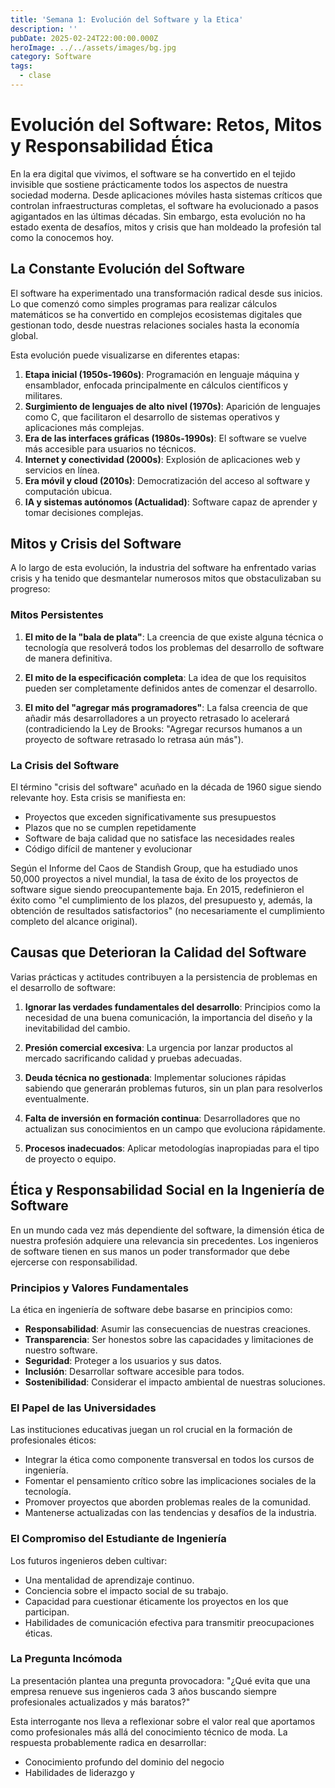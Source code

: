 ```yaml
---
title: 'Semana 1: Evolución del Software y la Etica'
description: ''
pubDate: 2025-02-24T22:00:00.000Z
heroImage: ../../assets/images/bg.jpg
category: Software
tags:
  - clase
---
```


# Evolución del Software: Retos, Mitos y Responsabilidad Ética

En la era digital que vivimos, el software se ha convertido en el tejido invisible que sostiene prácticamente todos los aspectos de nuestra sociedad moderna. Desde aplicaciones móviles hasta sistemas críticos que controlan infraestructuras completas, el software ha evolucionado a pasos agigantados en las últimas décadas. Sin embargo, esta evolución no ha estado exenta de desafíos, mitos y crisis que han moldeado la profesión tal como la conocemos hoy.

## La Constante Evolución del Software

El software ha experimentado una transformación radical desde sus inicios. Lo que comenzó como simples programas para realizar cálculos matemáticos se ha convertido en complejos ecosistemas digitales que gestionan todo, desde nuestras relaciones sociales hasta la economía global.

Esta evolución puede visualizarse en diferentes etapas:

1. **Etapa inicial (1950s-1960s)**: Programación en lenguaje máquina y ensamblador, enfocada principalmente en cálculos científicos y militares.
2. **Surgimiento de lenguajes de alto nivel (1970s)**: Aparición de lenguajes como C, que facilitaron el desarrollo de sistemas operativos y aplicaciones más complejas.
3. **Era de las interfaces gráficas (1980s-1990s)**: El software se vuelve más accesible para usuarios no técnicos.
4. **Internet y conectividad (2000s)**: Explosión de aplicaciones web y servicios en línea.
5. **Era móvil y cloud (2010s)**: Democratización del acceso al software y computación ubicua.
6. **IA y sistemas autónomos (Actualidad)**: Software capaz de aprender y tomar decisiones complejas.

## Mitos y Crisis del Software

A lo largo de esta evolución, la industria del software ha enfrentado varias crisis y ha tenido que desmantelar numerosos mitos que obstaculizaban su progreso:

### Mitos Persistentes

1. **El mito de la "bala de plata"**: La creencia de que existe alguna técnica o tecnología que resolverá todos los problemas del desarrollo de software de manera definitiva.

2. **El mito de la especificación completa**: La idea de que los requisitos pueden ser completamente definidos antes de comenzar el desarrollo.

3. **El mito del "agregar más programadores"**: La falsa creencia de que añadir más desarrolladores a un proyecto retrasado lo acelerará (contradiciendo la Ley de Brooks: "Agregar recursos humanos a un proyecto de software retrasado lo retrasa aún más").

### La Crisis del Software

El término "crisis del software" acuñado en la década de 1960 sigue siendo relevante hoy. Esta crisis se manifiesta en:

- Proyectos que exceden significativamente sus presupuestos
- Plazos que no se cumplen repetidamente
- Software de baja calidad que no satisface las necesidades reales
- Código difícil de mantener y evolucionar

Según el Informe del Caos de Standish Group, que ha estudiado unos 50,000 proyectos a nivel mundial, la tasa de éxito de los proyectos de software sigue siendo preocupantemente baja. En 2015, redefinieron el éxito como "el cumplimiento de los plazos, del presupuesto y, además, la obtención de resultados satisfactorios" (no necesariamente el cumplimiento completo del alcance original).

## Causas que Deterioran la Calidad del Software

Varias prácticas y actitudes contribuyen a la persistencia de problemas en el desarrollo de software:

1. **Ignorar las verdades fundamentales del desarrollo**: Principios como la necesidad de una buena comunicación, la importancia del diseño y la inevitabilidad del cambio.

2. **Presión comercial excesiva**: La urgencia por lanzar productos al mercado sacrificando calidad y pruebas adecuadas.

3. **Deuda técnica no gestionada**: Implementar soluciones rápidas sabiendo que generarán problemas futuros, sin un plan para resolverlos eventualmente.

4. **Falta de inversión en formación continua**: Desarrolladores que no actualizan sus conocimientos en un campo que evoluciona rápidamente.

5. **Procesos inadecuados**: Aplicar metodologías inapropiadas para el tipo de proyecto o equipo.

## Ética y Responsabilidad Social en la Ingeniería de Software

En un mundo cada vez más dependiente del software, la dimensión ética de nuestra profesión adquiere una relevancia sin precedentes. Los ingenieros de software tienen en sus manos un poder transformador que debe ejercerse con responsabilidad.

### Principios y Valores Fundamentales

La ética en ingeniería de software debe basarse en principios como:

- **Responsabilidad**: Asumir las consecuencias de nuestras creaciones.
- **Transparencia**: Ser honestos sobre las capacidades y limitaciones de nuestro software.
- **Seguridad**: Proteger a los usuarios y sus datos.
- **Inclusión**: Desarrollar software accesible para todos.
- **Sostenibilidad**: Considerar el impacto ambiental de nuestras soluciones.

### El Papel de las Universidades

Las instituciones educativas juegan un rol crucial en la formación de profesionales éticos:

- Integrar la ética como componente transversal en todos los cursos de ingeniería.
- Fomentar el pensamiento crítico sobre las implicaciones sociales de la tecnología.
- Promover proyectos que aborden problemas reales de la comunidad.
- Mantenerse actualizadas con las tendencias y desafíos de la industria.

### El Compromiso del Estudiante de Ingeniería

Los futuros ingenieros deben cultivar:

- Una mentalidad de aprendizaje continuo.
- Conciencia sobre el impacto social de su trabajo.
- Capacidad para cuestionar éticamente los proyectos en los que participan.
- Habilidades de comunicación efectiva para transmitir preocupaciones éticas.

### La Pregunta Incómoda

La presentación plantea una pregunta provocadora: "¿Qué evita que una empresa renueve sus ingenieros cada 3 años buscando siempre profesionales actualizados y más baratos?"

Esta interrogante nos lleva a reflexionar sobre el valor real que aportamos como profesionales más allá del conocimiento técnico de moda. La respuesta probablemente radica en desarrollar:

- Conocimiento profundo del dominio del negocio
- Habilidades de liderazgo y
